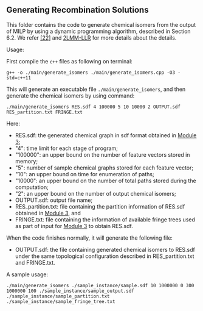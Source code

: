 ## Generating Recombination Solutions

This folder contains the code to generate chemical isomers from the output of MILP by using a dynamic programming algorithm, described in Section 6.2. We refer [\[22\]](https://arxiv.org/abs/2107.02381) and [2LMM-LLR](2LMM-LLR) for more details about the details.
 

Usage:

First compile the `c++` files as following on terminal:

```
g++ -o ./main/generate_isomers ./main/generate_isomers.cpp -O3 -std=c++11
```

This will generate an executable file `./main/generate_isomers`, and then generate the chemical isomers by using command:

```
./main/generate_isomers RES.sdf 4 100000 5 10 10000 2 OUTPUT.sdf RES_partition.txt FRINGE.txt
```

Here:
- RES.sdf: the generated chemical graph in sdf format obtained in [Module 3](HPS/Module_3);
- "4": time limit for each stage of program;
- "100000": an upper bound on the number of feature vectors stored in memory;
- "5": number of sample chemical graphs stored for each feature vector;
- "10": an upper bound on time for enumeration of paths;
- "10000": an upper bound on the number of total paths stored during the computation;
- "2": an upper bound on the number of output chemical isomers;
- OUTPUT.sdf: output file name;
- RES_partition.txt: file containing the partition information of RES.sdf obtained in [Module 3](HPS/Module_3), and
- FRINGE.txt: file containing the information of available fringe trees used as part of input for [Module 3](HPS/Module_3) to obtain RES.sdf.

When the code finishes normally, it will generate the following file:
- OUTPUT.sdf: the file containing generated chemical isomers to RES.sdf under the same topological configuration described in RES_partition.txt and FRINGE.txt.


A sample usage:

```
./main/generate_isomers ./sample_instance/sample.sdf 10 1000000 0 300 1000000 100 ./sample_instance/sample_output.sdf ./sample_instance/sample_partition.txt ./sample_instance/sample_fringe_tree.txt
```
